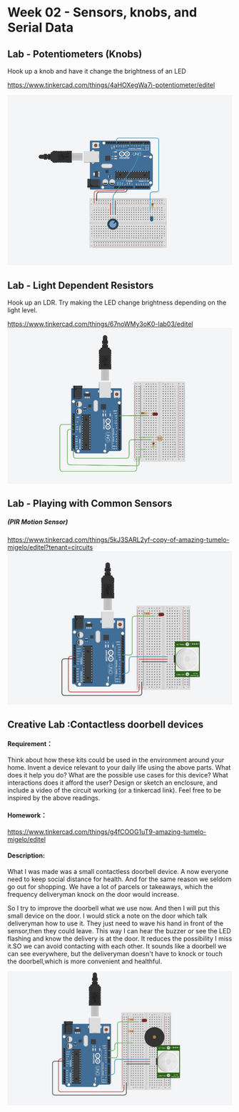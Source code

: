 # Week 02 - Sensors, knobs, and Serial Data

## Lab  - Potentiometers (Knobs)

Hook up a knob and have it change the brightness of an LED

https://www.tinkercad.com/things/4aHOXegWa7i-potentiometer/editel

![image](https://github.com/mylin04202/img/blob/main/w02l01.png)


## Lab  - Light Dependent Resistors

Hook up an LDR. Try making the LED change brightness depending on the light level.

https://www.tinkercad.com/things/67noWMy3oK0-lab03/editel
![image](https://github.com/mylin04202/img/blob/main/w02l02.png)


## Lab  - Playing with Common Sensors

##### (PIR Motion Sensor)

https://www.tinkercad.com/things/5kJ3SARL2yf-copy-of-amazing-tumelo-migelo/editel?tenant=circuits
![image](https://github.com/mylin04202/img/blob/main/w02l03.png)


## Creative Lab :Contactless doorbell devices

#### Requirement：

Think about how these kits could be used in the environment around your home. Invent a device relevant to your daily life using the above parts. What does it help you do? What are the possible use cases for this device? What interactions does it afford the user? Design or sketch an enclosure, and include a video of the circuit working (or a tinkercad link). Feel free to be inspired by the above readings.

#### Homework：

https://www.tinkercad.com/things/g4fCOOG1uT9-amazing-tumelo-migelo/editel

#### Description:

What I was made was a small contactless doorbell device. A now everyone need to keep social distance for health. And for the same reason we seldom go out for shopping. We have a lot of parcels or takeaways, which the frequency deliveryman knock on the door would increase.

So I try to improve the doorbell what we use now. And then I will put this small device on the door. I would stick a note on the door which talk deliveryman how to use it. They just need to wave his hand in front of the sensor,then they could leave. This way I can hear the buzzer or see the LED flashing and know the delivery is at the door. It reduces the possibility I miss it.SO we can avoid contacting with each other. It sounds like a doorbell we can see everywhere, but the deliveryman doesn't have to knock or touch the doorbell,which is more convenient and healthful.

![image](https://github.com/mylin04202/img/blob/main/w02l04.png)










